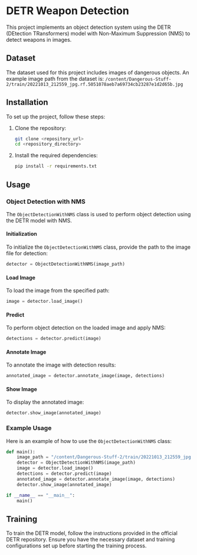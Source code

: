 

# DETR Weapon Detection

This project implements an object detection system using the DETR (DEtection TRansformers) model with Non-Maximum Suppression (NMS) to detect weapons in images.

## Dataset

The dataset used for this project includes images of dangerous objects. An example image path from the dataset is:
`/content/Dangerous-Stuff-2/train/20221013_212559_jpg.rf.5051078aeb7a69734cb23287e1d2d65b.jpg`

## Installation

To set up the project, follow these steps:

1. Clone the repository:
    ```sh
    git clone <repository_url>
    cd <repository_directory>
    ```

2. Install the required dependencies:
    ```sh
    pip install -r requirements.txt
    ```

## Usage

### Object Detection with NMS

The `ObjectDetectionWithNMS` class is used to perform object detection using the DETR model with NMS.

#### Initialization

To initialize the `ObjectDetectionWithNMS` class, provide the path to the image file for detection:
```python
detector = ObjectDetectionWithNMS(image_path)
```

#### Load Image

To load the image from the specified path:
```python
image = detector.load_image()
```

#### Predict

To perform object detection on the loaded image and apply NMS:
```python
detections = detector.predict(image)
```

#### Annotate Image

To annotate the image with detection results:
```python
annotated_image = detector.annotate_image(image, detections)
```

#### Show Image

To display the annotated image:
```python
detector.show_image(annotated_image)
```

### Example Usage

Here is an example of how to use the `ObjectDetectionWithNMS` class:
```python
def main():
    image_path = "/content/Dangerous-Stuff-2/train/20221013_212559_jpg.rf.5051078aeb7a69734cb23287e1d2d65b.jpg"
    detector = ObjectDetectionWithNMS(image_path)
    image = detector.load_image()
    detections = detector.predict(image)
    annotated_image = detector.annotate_image(image, detections)
    detector.show_image(annotated_image)

if __name__ == "__main__":
    main()
```

## Training

To train the DETR model, follow the instructions provided in the official DETR repository. Ensure you have the necessary dataset and training configurations set up before starting the training process.
```